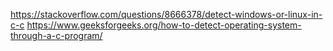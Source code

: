 https://stackoverflow.com/questions/8666378/detect-windows-or-linux-in-c-c
https://www.geeksforgeeks.org/how-to-detect-operating-system-through-a-c-program/

